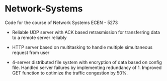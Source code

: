 # Network-Systems
Code for the course of Network Systems ECEN - 5273
 
- Reliable UDP server with ACK based retrasmission for transferring data to a remote server reliably

- HTTP server based on multitasking to handle multiple simultaneous request from user

- 4-server distributed file system with encryption of data based on config file. 
Handled server failures by implementing redundancy of 1. Improved GET function to optimize the traffic congestion by 50%.

